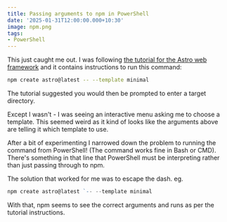 ```yaml
---
title: Passing arguments to npm in PowerShell
date: '2025-01-31T12:00:00.000+10:30'
image: npm.png
tags:
- PowerShell
---
```


<!-- ![npm logo](npm.png) -->

This just caught me out. I was following [the tutorial for the Astro web framework](https://docs.astro.build/en/tutorial/1-setup/2/) and it contains instructions to run this command:

```bash
npm create astro@latest -- --template minimal
```

The tutorial suggested you would then be prompted to enter a target directory.

Except I wasn't - I was seeing an interactive menu asking me to choose a template. This seemed weird as it kind of looks like the arguments above are telling it which template to use.

After a bit of experimenting I narrowed down the problem to running the command from PowerShell! (The command works fine in Bash or CMD). There's something in that line that PowerShell must be interpreting rather than just passing through to npm.

The solution that worked for me was to escape the dash. eg.

```powershell
npm create astro@latest `-- --template minimal
```

With that, npm seems to see the correct arguments and runs as per the tutorial instructions.
